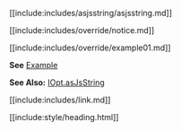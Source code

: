 [[include:includes/asjsstring/asjsstring.md]]

[[include:includes/override/notice.md]]

[[include:includes/override/example01.md]]

**See** [Example](/build-include/pages/Docs/examples/AsjsstringIncludeTextInJavascriptString.html)

**See Also:** [IOpt.asJsString](/build-include/interfaces/src_interface.iopt.html#asjsstring)

[[include:includes/link.md]]

[[include:style/heading.html]]
